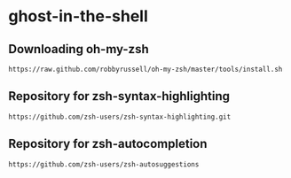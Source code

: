 # ghost-in-the-shell

## Downloading oh-my-zsh

`https://raw.github.com/robbyrussell/oh-my-zsh/master/tools/install.sh`

## Repository for zsh-syntax-highlighting

`https://github.com/zsh-users/zsh-syntax-highlighting.git`

## Repository for zsh-autocompletion

`https://github.com/zsh-users/zsh-autosuggestions`
